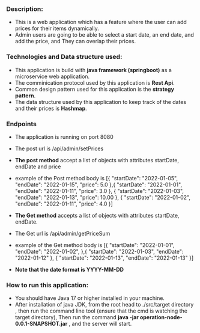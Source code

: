 ### Description:
- This is a web application which has a feature where the user can add prices
for their items dynamically.
- Admin users are going to be able to select a start date, an end date, and add the
price, and They can overlap their prices.


### Technologies and Data structure used:
- This application is build with **java framework (springboot)** as a microservice web application.
- The comminication protocol used by this application is **Rest Api**.
- Common design pattern used for this application is the **strategy pattern**.
- The data structure used by this application to keep track of the dates and their prices is **Hashmap**.

### Endpoints 
- The application is running on port 8080
- The post url is /api/admin/setPrices
- **The post method** accept a list of objects with attributes startDate, endDate and price
- example of the Post method body is
  [{
  "startDate": "2022-01-05",
  "endDate": "2022-01-15",
  "price": 5.0
},{
  "startDate": "2022-01-01",
  "endDate": "2022-01-11",
  "price": 3.0
},
{
  "startDate": "2022-01-03",
  "endDate": "2022-01-13",
  "price": 10.00
},
{
  "startDate": "2022-01-02",
  "endDate": "2022-01-11",
  "price": 4.0
}]


- **The Get method** accepts a list of objects with attributes  startDate, endDate.
- The Get url is /api/admin/getPriceSum
- example of the Get method body is
 [{
  "startDate": "2022-01-01",
  "endDate": "2022-01-02",
},{
  "startDate": "2022-01-03",
  "endDate": "2022-01-12"
},
{
  "startDate": "2022-01-13",
  "endDate": "2022-01-13"
}]

- **Note that the date format is YYYY-MM-DD**

### How to run this application:
- You should have Java 17 or higher installed in your machine.
- After installation of java JDK, from the root head to ./src/target directory , then run the command line tool (ensure that the cmd is watching the target directory), Then run the command **java -jar operation-node-0.0.1-SNAPSHOT.jar** , and the server will start.
